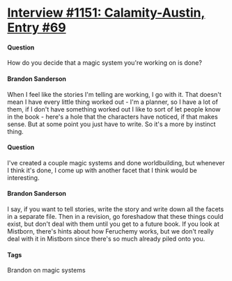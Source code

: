 # [Interview #1151: Calamity-Austin, Entry #69](https://www.theoryland.com/intvmain.php?i=1151#69)

#### Question

How do you decide that a magic system you're working on is done?

#### Brandon Sanderson

When I feel like the stories I'm telling are working, I go with it. That doesn't mean I have every little thing worked out - I'm a planner, so I have a lot of them, if I don't have something worked out I like to sort of let people know in the book - here's a hole that the characters have noticed, if that makes sense. But at some point you just have to write. So it's a more by instinct thing.

#### Question

I've created a couple magic systems and done worldbuilding, but whenever I think it's done, I come up with another facet that I think would be interesting.

#### Brandon Sanderson

I say, if you want to tell stories, write the story and write down all the facets in a separate file. Then in a revision, go foreshadow that these things could exist, but don't deal with them until you get to a future book. If you look at Mistborn, there's hints about how Feruchemy works, but we don't really deal with it in Mistborn since there's so much already piled onto you.

#### Tags

Brandon on magic systems

